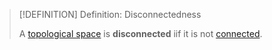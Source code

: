 >[!DEFINITION] Definition: Disconnectedness
>
>A [topological space](../Topological%20Space.md) is **disconnected** iif it is not [connected](Connectedness.md#^connected-space).
>